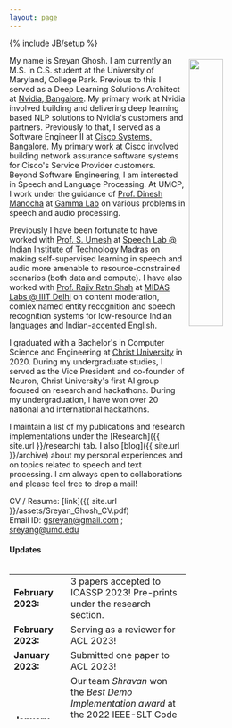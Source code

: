 ```yaml
---
layout: page
---
```

{% include JB/setup %}

<img style="float: right; width: 35%; padding: 6px;" src=" {{ site.url }}assets/Sreyan_Pic.jpeg">

My name is Sreyan Ghosh. I am currently an M.S. in C.S. student at the University of Maryland, College Park. Previous to this I served as a Deep Learning Solutions Architect at [Nvidia, Bangalore](https://www.nvidia.com/en-in/). My primary work at Nvidia involved building and delivering deep learning based NLP solutions to Nvidia's customers and partners. Previously to that, I served as a Software Engineer II at [Cisco Systems, Bangalore](http://cisco.com). My primary work at Cisco involved building network assurance software systems for Cisco's Service Provider customers. Beyond Software Engineering, I am interested in Speech and Language Processing. At UMCP, I work under the guidance of [Prof. Dinesh Manocha](https://scholar.google.com/citations?user=X08l_4IAAAAJ&hl=en) at [Gamma Lab](https://gamma.umd.edu/) on various problems in speech and audio processing.

Previously I have been fortunate to have worked with [Prof. S. Umesh](http://www.ee.iitm.ac.in/~umeshs/) at [Speech Lab @ Indian Institute of Technology Madras](https://www.iitm.ac.in/speech/lab/) on making self-supervised learning in speech and audio more amenable to resource-constrained scenarios (both data and compute). I have also worked with [Prof. Rajiv Ratn Shah](https://www.iiitd.ac.in/rajivratn) at [MIDAS Labs @ IIIT Delhi](http://midas.iiitd.edu.in/) on content moderation, comlex named entity recognition and speech recognition systems for low-resource Indian languages and Indian-accented English.

I graduated with a Bachelor's in Computer Science and Engineering at [Christ University](https://christuniversity.in/) in 2020. During my undergraduate studies, I served as the Vice President and co-founder of Neuron, Christ University's first AI group focused on research and hackathons. During my undergraduation, I have won over 20 national and international hackathons.

I maintain a list of my publications and research implementations under the [Research]({{ site.url }}/research) tab. I also [blog]({{ site.url }}/archive) about my personal experiences and on topics related to speech and text processing. I am always open to collaborations and please feel free to drop a mail!

CV / Resume: [link]({{ site.url }}/assets/Sreyan_Ghosh_CV.pdf)  
Email ID: [gsreyan@gmail.com](mailto:gsreyan@gmail.com) ; [sreyang@umd.edu](mailto:sreyang@umd.edu)

#### Updates

<div style="height:275px;overflow:auto;">
<table>
<col width="100px">
<col width="630px">
  <tr><td><b>February 2023:</b></td><td>3 papers accepted to ICASSP 2023! Pre-prints under the research section.</td></tr>
  <tr><td><b>February 2023:</b></td><td>Serving as a reviewer for ACL 2023!</td></tr>
  <tr><td><b>January 2023:</b></td><td>Submitted one paper to ACL 2023!</td></tr>
  <tr><td><b>January 2023:</b></td><td>Our team <em>Shravan</em> won the <em>Best Demo Implementation award</em> at the 2022 IEEE-SLT Code Hackathon! Links to slides and recording of the presentation to be posted soon under the Others tab.</td></tr>
  <tr><td><b>January 2023:</b></td><td>Served as a reviewer for AAAI 2023 Muffin Workshop.</td></tr>
  <tr><td><b>December 2022:</b></td><td>Served as a reviewer for ICASSP 2023.</td></tr>
  <tr><td><b>November 2022:</b></td><td>Served as a reviewer for AAAI 2023.</td></tr>
  <tr><td><b>October 2022:</b></td><td>4 papers submitted to IEEE ICASSP 2023! Pre-print and codes to be made available soon!</td></tr>
  <tr><td><b>September 2022:</b></td><td>2 papers accepted to IEEE SLT 2022! Pre-print and code now available!</td></tr>
  <tr><td><b>August 2022:</b></td><td>Paper on low-resource audio representation learning accepted to IEEE JSTSP Special Issue! More details under the research section!</td></tr>
  <tr><td><b>August 2022:</b></td><td>Moved to the beautiful city of College Park and started school at the University of Maryland!</td></tr>
  <tr><td><b>July 2022:</b></td><td>Started contributing to GSoC 2022 for the Keras Organization. More details about my project can be found in the Projects section!</td></tr>
  <tr><td><b>July 2022:</b></td><td>2 papers accepted to Interspeech 2022! Pre-print and codes now available now!</td></tr>  
  <tr><td><b>December 2021:</b></td><td>Paper on Low-Resource Audio Representation Learning accepted to AAAI 2022 SAS Workshop! Pre-print now available under research section!</td></tr>